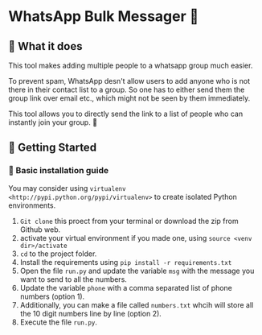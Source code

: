 # WhatsApp Bulk Messager :mega:

## :dart: What it does 
This tool makes adding multiple people to a whatsapp group much easier. 

To prevent spam, WhatsApp desn't allow users to add anyone who is not there in their contact list to a group. So one has to either send them the group link over email etc., which might not be seen by them immediately. 

This tool allows you to directly send the link to a list of people who can instantly join your group. :tada:

## :rocket: Getting Started 

### :runner: Basic installation guide

You may consider using `virtualenv <http://pypi.python.org/pypi/virtualenv>` to create isolated Python environments.

1. `Git clone` this proect from your terminal or download the zip from Github web.
2. activate your virtual environment if you made one, using 
  `source <venv dir>/activate`
3. `cd` to the project folder.
4. Install the requirements using `pip install -r requirements.txt`
5. Open the file `run.py` and update the variable `msg` with the message you want to send to all the numbers.
6. Update the variable `phone` with a comma separated list of phone numbers (option 1).
7. Additionally, you can make a file called `numbers.txt` whcih will store all the 10 digit numbers line by line (option 2).
8. Execute the file `run.py`.

